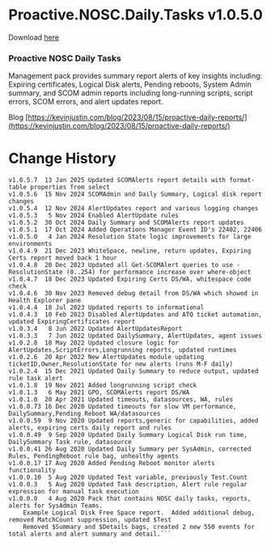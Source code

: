 # Proactive.NOSC.Daily.Tasks v1.0.5.0

Download [here](https://github.com/theKevinJustin/ProactiveNOSCDailyTasks/blob/main/Proactive.NOSC.Daily.Tasks.xml)

### Proactive NOSC Daily Tasks
Management pack provides summary report alerts of key insights including:
Expiring certificates, Logical Disk alerts, Pending reboots, System Admin summary, and SCOM admin reports including long-running scripts, script errors, SCOM errors, and alert updates report.

Blog [https://kevinjustin.com/blog/2023/08/15/proactive-daily-reports/](https://kevinjustin.com/blog/2023/08/15/proactive-daily-reports/)

# Change History
```
v1.0.5.7  13 Jan 2025 Updated SCOMAlerts report details with format-table properties from select
v1.0.5.6  15 Nov 2024 SCOMAdmin and Daily Summary, Logical disk report changes
v1.0.5.4  12 Nov 2024 AlertUpdates report and various logging changes
v1.0.5.3   5 Nov 2024 Enabled AlertUpdate rules
v1.0.5.2  30 Oct 2024 Daily Summary and SCOMAlerts report updates
v1.0.5.1  17 Oct 2024 Added Operations Manager Event ID's 22402, 22406
v1.0.5.0   4 Jan 2024 Resolution State logic improvements for large environments
v1.0.4.9  21 Dec 2023 WhiteSpace, newline, return updates, Expiring Certs report moved back 1 hour
v1.0.4.8  20 Dec 2023 Updated all Get-SCOMAlert queries to use -ResolutionState (0..254) for performance increase over where-object
v1.0.4.7  18 Dec 2023 Updated Expiring Certs DS/WA, whitespace code check
v1.0.4.6  30 Nov 2023 Removed debug detail from DS/WA which showed in Health Explorer pane
v1.0.4.4  18 Jul 2023 Updated reports to informational
v1.0.4.3  10 Feb 2023 Disabled AlertUpdates and ATQ ticket automation, updated ExpiringCertificates report
v1.0.3.4   8 Jun 2022 Updated AlertUpdatesReport
v1.0.3.3   7 Jun 2022 Updated DailySummary, AlertUpdates, agent issues
v1.0.2.8  18 May 2022 Updated closure logic for AlertUpdates,ScriptErrors,Longrunning reports, updated runtimes
v1.0.2.6  20 Apr 2022 New AlertUpdates module updating ticketID,Owner,ResolutionState for new alerts (runs M-F daily)
v1.0.2.4  15 Dec 2021 Updated Daily Summary to reduce output, updated rule task alert
v1.0.1.8  19 Nov 2021 Added longrunning script check
v1.0.1.3   6 May 2021 GPO, SCOMAlerts report DS/WA
v1.0.1.0  20 Apr 2021 Updated timeouts, datasources, WA, rules
v1.0.0.73 16 Dec 2020 Updated timeouts for slow VM performance, DailySummary,Pending Reboot WA/datasources
v1.0.0.59  9 Nov 2020 Updated reports,generic for capabilities, added alerts, expiring certs daily report and rules
v1.0.0.49  9 Sep 2020 Updated Daily Summary Logical Disk run time, DailySummary Task rule, datasource
v1.0.0.41 26 Aug 2020 Updated Daily Summary per SysAdmin, corrected Rules, PendingReboot rule bag, unhealthy agents
v1.0.0.17 17 Aug 2020 Added Pending Reboot monitor alerts functionality
v1.0.0.10  5 Aug 2020 Updated Test variable, previously Test.Count
v1.0.0.3   5 Aug 2020 Updated Task description, Alert rule regular expression for manual task execution
v1.0.0.0   4 Aug 2020 Pack that contains NOSC daily tasks, reports, alerts for SysAdmin Teams.  
	Example Logical Disk Free Space report.  Added additional debug, removed MatchCount suppression, updated $Test
	Removed $Summary and $Details bags, created 2 new 550 events for total alerts and alert summary and detail.```
